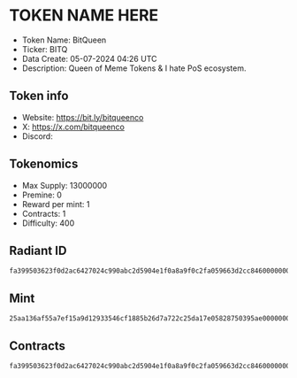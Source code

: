 # TOKEN NAME HERE

- Token Name: BitQueen
- Ticker: BITQ
- Data Create: 05-07-2024 04:26 UTC
- Description: Queen of Meme Tokens & I hate PoS ecosystem.

## Token info
- Website: https://bit.ly/bitqueenco
- X: https://x.com/bitqueenco
- Discord: 

## Tokenomics
- Max Supply:  13000000
- Premine:   0
- Reward per mint:  1
- Contracts:   1
- Difficulty: 400

## Radiant ID
```
fa399503623f0d2ac6427024c990abc2d5904e1f0a8a9f0c2fa059663d2cc84600000002
```

## Mint
```
25aa136af55a7ef15a9d12933546cf1885b26d7a722c25da17e05828750395ae00000002
```

## Contracts

```
fa399503623f0d2ac6427024c990abc2d5904e1f0a8a9f0c2fa059663d2cc84600000001
```
